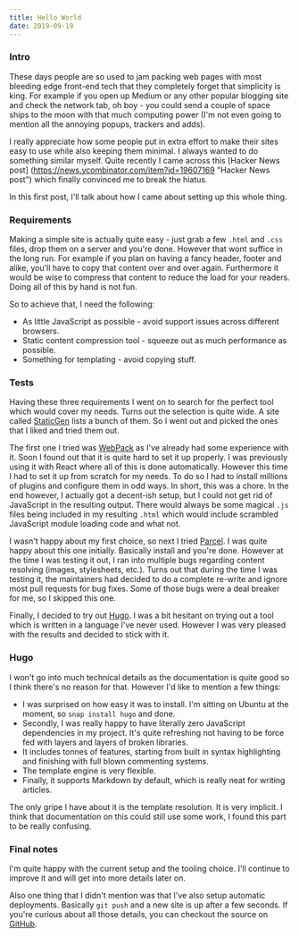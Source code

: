 ```yaml
---
title: Hello World
date: 2019-09-19
---
```


### Intro
These days people are so used to jam packing web pages with most bleeding edge
front-end tech that they completely forget that simplicity is king. For example
if you open up Medium or any other popular blogging site and check the network
tab, oh boy - you could send a couple of space ships to the moon with that much
computing power (I'm not even going to mention all the annoying popups,
trackers and adds).

I really appreciate how some people put in extra effort to make their sites
easy to use while also keeping them minimal. I always wanted to do something
similar myself. Quite recently I came across this [Hacker News post]
(https://news.ycombinator.com/item?id=19607169 "Hacker News post") which
finally convinced me to break the hiatus.

In this first post, I'll talk about how I came about setting up this whole
thing.

### Requirements
Making a simple site is actually quite easy - just grab a few `.html` and
`.css` files, drop them on a server and you're done. However that wont suffice
in the long run. For example if you plan on having a fancy header, footer and
alike, you'll have to copy that content over and over again. Furthermore it
would be wise to compress that content to reduce the load for your readers.
Doing all of this by hand is not fun.

So to achieve that, I need the following:

* As little JavaScript as possible - avoid support issues across different
browsers.
* Static content compression tool - squeeze out as much performance as
possible.
* Something for templating - avoid copying stuff.

### Tests
Having these three requirements I went on to search for the perfect tool which
would cover my needs. Turns out the selection is quite wide. A site called
[StaticGen](https://www.staticgen.com "StaticGen site") lists a bunch of them.
So I went out and picked the ones that I liked and tried them out.

The first one I tried was [WebPack](https://webpack.js.org "WebPack site") as
I've already had some experience with it. Soon I found out that it is quite
hard to set it up properly. I was previously using it with React where all of
this is done automatically. However this time I had to set it up from scratch
for my needs. To do so I had to install millions of plugins and configure them
in odd ways. In short, this was a chore. In the end however, I actually got a
decent-ish setup, but I could not get rid of JavaScript in the resulting
output. There would always be some magical `.js` files being included in my
resulting `.html` which would include scrambled JavaScript module loading code
and what not.

I wasn't happy about my first choice, so next I tried
[Parcel](https://parceljs.org "Parcel site"). I was quite happy about this one
initially. Basically install and you're done. However at the time I was testing
it out, I ran into multiple bugs regarding content resolving (images,
stylesheets, etc.). Turns out that during the time I was testing it, the
maintainers had decided to do a complete re-write and ignore most pull requests
for bug fixes. Some of those bugs were a deal breaker for me, so I skipped this
one.

Finally, I decided to try out [Hugo](https://gohugo.io "Hugo site"). I was a
bit hesitant on trying out a tool which is written in a language I've never
used. However I was very pleased with the results and decided to stick with it.

### Hugo
I won't go into much technical details as the documentation is quite good so I
think there's no reason for that. However I'd like to mention a few things:

* I was surprised on how easy it was to install. I'm sitting on Ubuntu at the
moment, so `snap install hugo` and done.
* Secondly, I was really happy to have literally zero JavaScript dependencies
in my project. It's quite refreshing not having to be force fed with layers and 
layers of broken libraries.
* It includes tonnes of features, starting from built in syntax highlighting
and finishing with full blown commenting systems.
* The template engine is very flexible.
* Finally, it supports Markdown by default, which is really neat for writing
articles.

The only gripe I have about it is the template resolution. It is very implicit.
I think that documentation on this could still use some work, I found this part
to be really confusing.

### Final notes
I'm quite happy with the current setup and the tooling choice. I'll continue to
improve it and will get into more details later on.
 
Also one thing that I didn't mention was that I've also setup automatic
deployments. Basically `git push` and a new site is up after a few seconds. If
you're curious about all those details, you can checkout the source on
[GitHub](https://github.com/Edvinas01/edds "Source on GitHub").

